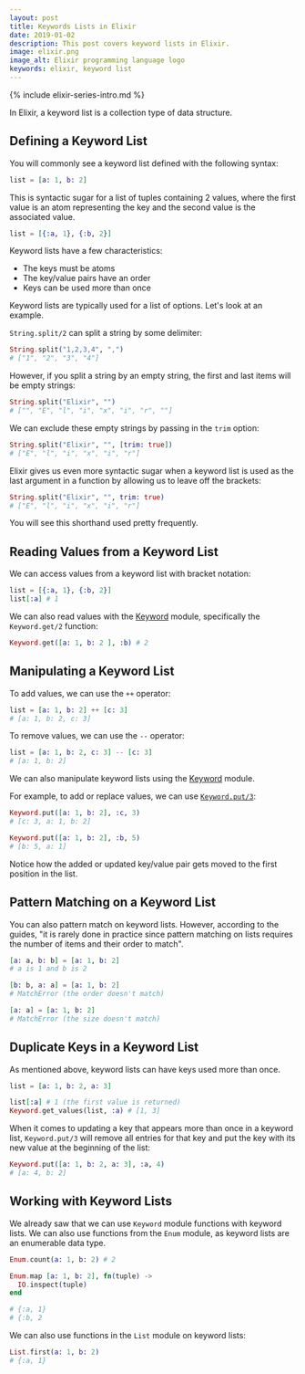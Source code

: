```yaml
---
layout: post
title: Keywords Lists in Elixir
date: 2019-01-02
description: This post covers keyword lists in Elixir.
image: elixir.png
image_alt: Elixir programming language logo
keywords: elixir, keyword list
---
```


{% include elixir-series-intro.md %}

In Elixir, a keyword list is a collection type of data structure.

## Defining a Keyword List

You will commonly see a keyword list defined with the following syntax:

```elixir
list = [a: 1, b: 2]
```

This is syntactic sugar for a list of tuples containing 2 values, where the first value is an atom representing the key and the second value is the associated value.

```elixir
list = [{:a, 1}, {:b, 2}]
```

Keyword lists have a few characteristics:

* The keys must be atoms
* The key/value pairs have an order
* Keys can be used more than once

Keyword lists are typically used for a list of options. Let's look at an example.

`String.split/2` can split a string by some delimiter:

```elixir
String.split("1,2,3,4", ",")
# ["1", "2", "3", "4"]
```

However, if you split a string by an empty string, the first and last items will be empty strings:

```elixir
String.split("Elixir", "")
# ["", "E", "l", "i", "x", "i", "r", ""]
```

We can exclude these empty strings by passing in the `trim` option:

```elixir
String.split("Elixir", "", [trim: true])
# ["E", "l", "i", "x", "i", "r"]
```

Elixir gives us even more syntactic sugar when a keyword list is used as the last argument in a function by allowing us to leave off the brackets:

```elixir
String.split("Elixir", "", trim: true)
# ["E", "l", "i", "x", "i", "r"]
```

You will see this shorthand used pretty frequently.

## Reading Values from a Keyword List

We can access values from a keyword list with bracket notation:

```elixir
list = [{:a, 1}, {:b, 2}]
list[:a] # 1
```

We can also read values with the [Keyword](https://hexdocs.pm/elixir/Keyword.html) module, specifically the `Keyword.get/2` function:

```elixir
Keyword.get([a: 1, b: 2 ], :b) # 2
```

## Manipulating a Keyword List

To add values, we can use the `++` operator:

```elixir
list = [a: 1, b: 2] ++ [c: 3]
# [a: 1, b: 2, c: 3]
```

To remove values, we can use the `--` operator:

```elixir
list = [a: 1, b: 2, c: 3] -- [c: 3]
# [a: 1, b: 2]
```

We can also manipulate keyword lists using the [Keyword](https://hexdocs.pm/elixir/Keyword.html) module.

For example, to add or replace values, we can use [`Keyword.put/3`](https://hexdocs.pm/elixir/Keyword.html#put/3):

```elixir
Keyword.put([a: 1, b: 2], :c, 3)
# [c: 3, a: 1, b: 2]

Keyword.put([a: 1, b: 2], :b, 5)
# [b: 5, a: 1]
```

Notice how the added or updated key/value pair gets moved to the first position in the list.

## Pattern Matching on a Keyword List

You can also pattern match on keyword lists. However, according to the guides, "it is rarely done in practice since pattern matching on lists requires the number of items and their order to match".

```elixir
[a: a, b: b] = [a: 1, b: 2]
# a is 1 and b is 2

[b: b, a: a] = [a: 1, b: 2]
# MatchError (the order doesn't match)

[a: a] = [a: 1, b: 2]
# MatchError (the size doesn't match)
```

## Duplicate Keys in a Keyword List

As mentioned above, keyword lists can have keys used more than once.

```elixir
list = [a: 1, b: 2, a: 3]

list[:a] # 1 (the first value is returned)
Keyword.get_values(list, :a) # [1, 3]
```

When it comes to updating a key that appears more than once in a keyword list, `Keyword.put/3` will remove all entries for that key and put the key with its new value at the beginning of the list:

```elixir
Keyword.put([a: 1, b: 2, a: 3], :a, 4)
# [a: 4, b: 2]
```

## Working with Keyword Lists

We already saw that we can use `Keyword` module functions with keyword lists. We can also use functions from the `Enum` module, as keyword lists are an enumerable data type.

```elixir
Enum.count(a: 1, b: 2) # 2

Enum.map [a: 1, b: 2], fn(tuple) ->
  IO.inspect(tuple)
end

# {:a, 1}
# {:b, 2
```

We can also use functions in the `List` module on keyword lists:

```elixir
List.first(a: 1, b: 2)
# {:a, 1}
```
